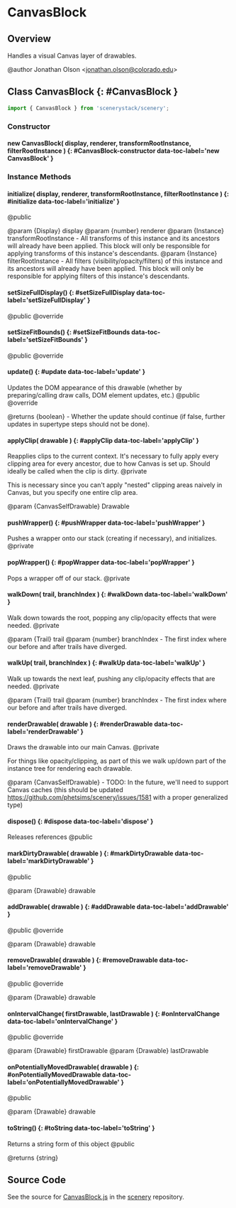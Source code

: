 # CanvasBlock

## Overview

Handles a visual Canvas layer of drawables.

@author Jonathan Olson &lt;jonathan.olson@colorado.edu&gt;

## Class CanvasBlock {: #CanvasBlock }


```js
import { CanvasBlock } from 'scenerystack/scenery';
```
### Constructor

#### new CanvasBlock( display, renderer, transformRootInstance, filterRootInstance ) {: #CanvasBlock-constructor data-toc-label='new CanvasBlock' }

### Instance Methods

#### initialize( display, renderer, transformRootInstance, filterRootInstance ) {: #initialize data-toc-label='initialize' }

@public

@param {Display} display
@param {number} renderer
@param {Instance} transformRootInstance - All transforms of this instance and its ancestors will already have been
                                          applied. This block will only be responsible for applying transforms of
                                          this instance's descendants.
@param {Instance} filterRootInstance - All filters (visibility/opacity/filters) of this instance and its ancestors
                                       will already have been applied. This block will only be responsible for
                                       applying filters of this instance's descendants.

#### setSizeFullDisplay() {: #setSizeFullDisplay data-toc-label='setSizeFullDisplay' }

@public
@override

#### setSizeFitBounds() {: #setSizeFitBounds data-toc-label='setSizeFitBounds' }

@public
@override

#### update() {: #update data-toc-label='update' }

Updates the DOM appearance of this drawable (whether by preparing/calling draw calls, DOM element updates, etc.)
@public
@override

@returns {boolean} - Whether the update should continue (if false, further updates in supertype steps should not
                     be done).

#### applyClip( drawable ) {: #applyClip data-toc-label='applyClip' }

Reapplies clips to the current context. It's necessary to fully apply every clipping area for every ancestor,
due to how Canvas is set up. Should ideally be called when the clip is dirty.
@private

This is necessary since you can't apply "nested" clipping areas naively in Canvas, but you specify one entire
clip area.

@param {CanvasSelfDrawable} Drawable

#### pushWrapper() {: #pushWrapper data-toc-label='pushWrapper' }

Pushes a wrapper onto our stack (creating if necessary), and initializes.
@private

#### popWrapper() {: #popWrapper data-toc-label='popWrapper' }

Pops a wrapper off of our stack.
@private

#### walkDown( trail, branchIndex ) {: #walkDown data-toc-label='walkDown' }

Walk down towards the root, popping any clip/opacity effects that were needed.
@private

@param {Trail} trail
@param {number} branchIndex - The first index where our before and after trails have diverged.

#### walkUp( trail, branchIndex ) {: #walkUp data-toc-label='walkUp' }

Walk up towards the next leaf, pushing any clip/opacity effects that are needed.
@private

@param {Trail} trail
@param {number} branchIndex - The first index where our before and after trails have diverged.

#### renderDrawable( drawable ) {: #renderDrawable data-toc-label='renderDrawable' }

Draws the drawable into our main Canvas.
@private

For things like opacity/clipping, as part of this we walk up/down part of the instance tree for rendering each
drawable.

@param {CanvasSelfDrawable} - TODO: In the future, we'll need to support Canvas caches (this should be updated https://github.com/phetsims/scenery/issues/1581
                              with a proper generalized type)

#### dispose() {: #dispose data-toc-label='dispose' }

Releases references
@public

#### markDirtyDrawable( drawable ) {: #markDirtyDrawable data-toc-label='markDirtyDrawable' }

@public

@param {Drawable} drawable

#### addDrawable( drawable ) {: #addDrawable data-toc-label='addDrawable' }

@public
@override

@param {Drawable} drawable

#### removeDrawable( drawable ) {: #removeDrawable data-toc-label='removeDrawable' }

@public
@override

@param {Drawable} drawable

#### onIntervalChange( firstDrawable, lastDrawable ) {: #onIntervalChange data-toc-label='onIntervalChange' }

@public
@override

@param {Drawable} firstDrawable
@param {Drawable} lastDrawable

#### onPotentiallyMovedDrawable( drawable ) {: #onPotentiallyMovedDrawable data-toc-label='onPotentiallyMovedDrawable' }

@public

@param {Drawable} drawable

#### toString() {: #toString data-toc-label='toString' }

Returns a string form of this object
@public

@returns {string}



## Source Code

See the source for [CanvasBlock.js](https://github.com/phetsims/scenery/blob/main/js/display/CanvasBlock.js) in the [scenery](https://github.com/phetsims/scenery) repository.
